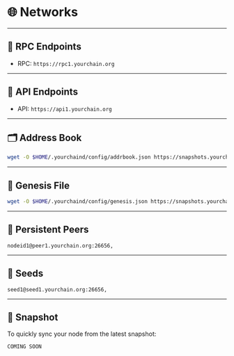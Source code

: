 # 🌐 Networks

---

## 📡 RPC Endpoints
- RPC: `https://rpc1.yourchain.org`

---

## 🔎 API Endpoints
- API: `https://api1.yourchain.org`

---

## 🗂 Address Book
```bash
wget -O $HOME/.yourchaind/config/addrbook.json https://snapshots.yourchain.org/addrbook.json
```

---

## 📜 Genesis File  
```bash
wget -O $HOME/.yourchaind/config/genesis.json https://snapshots.yourchain.org/genesis.json
```

---

## 🔗 Persistent Peers
```text
nodeid1@peer1.yourchain.org:26656,
```

---

## 🌱 Seeds
```text
seed1@seed1.yourchain.org:26656,
```

---

## 💾 Snapshot
To quickly sync your node from the latest snapshot:  
```bash
COMING SOON
```
